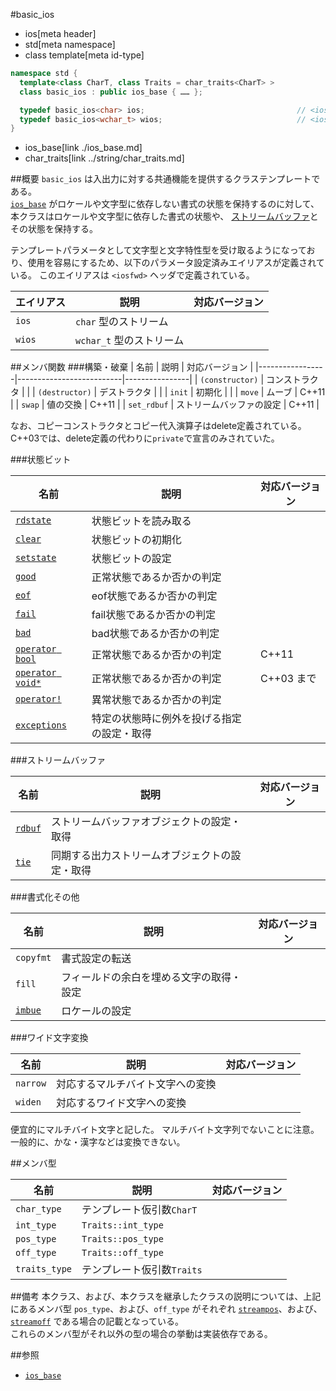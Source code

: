 #basic_ios
* ios[meta header]
* std[meta namespace]
* class template[meta id-type]

```cpp
namespace std {
  template<class CharT, class Traits = char_traits<CharT> >
  class basic_ios : public ios_base { …… };

  typedef basic_ios<char> ios;                                  // <iosfwd> で定義
  typedef basic_ios<wchar_t> wios;                              // <iosfwd> で定義
}
```
* ios_base[link ./ios_base.md]
* char_traits[link ../string/char_traits.md]

##概要
`basic_ios` は入出力に対する共通機能を提供するクラステンプレートである。  
[`ios_base`](ios_base.md) がロケールや文字型に依存しない書式の状態を保持するのに対して、本クラスはロケールや文字型に依存した書式の状態や、 [ストリームバッファ](../streambuf/basic_streambuf.md)とその状態を保持する。

テンプレートパラメータとして文字型と文字特性型を受け取るようになっており、使用を容易にするため、以下のパラメータ設定済みエイリアスが定義されている。
このエイリアスは `<iosfwd>` ヘッダで定義されている。

| エイリアス  | 説明                     | 対応バージョン |
|-------------|--------------------------|----------------|
| `ios`       | `char` 型のストリーム    |                |
| `wios`      | `wchar_t` 型のストリーム |                |

##メンバ関数
###構築・破棄
| 名前            | 説明                     | 対応バージョン |
|-----------------|--------------------------|----------------|
| `(constructor)` | コンストラクタ           |                |
| `(destructor)`  | デストラクタ             |                |
| `init`          | 初期化                   |                |
| `move`          | ムーブ                   | C++11          |
| `swap`          | 値の交換                 | C++11          |
| `set_rdbuf`     | ストリームバッファの設定 | C++11          |

なお、コピーコンストラクタとコピー代入演算子はdelete定義されている。
C++03では、delete定義の代わりに`private`で宣言のみされていた。

###状態ビット

| 名前                                        | 説明                                       | 対応バージョン |
|---------------------------------------------|--------------------------------------------|----------------|
| [`rdstate`](basic_ios/rdstate.md)           | 状態ビットを読み取る                       |                |
| [`clear`](basic_ios/clear.md)               | 状態ビットの初期化                         |                |
| [`setstate`](basic_ios/setstate.md)         | 状態ビットの設定                           |                |
| [`good`](basic_ios/good.md)                 | 正常状態であるか否かの判定                 |                |
| [`eof`](basic_ios/eof.md)                   | eof状態であるか否かの判定                  |                |
| [`fail`](basic_ios/fail.md)                 | fail状態であるか否かの判定                 |                |
| [`bad`](basic_ios/bad.md)                   | bad状態であるか否かの判定                  |                |
| [`operator bool`](basic_ios/op_bool.md)     | 正常状態であるか否かの判定                 | C++11          |
| [`operator void*`](basic_ios/op_voidptr.md) | 正常状態であるか否かの判定                 | C++03 まで     |
| [`operator!`](basic_ios/op_not.md)          | 異常状態であるか否かの判定                 |                |
| [`exceptions`](basic_ios/exceptions.md)     | 特定の状態時に例外を投げる指定の設定・取得 |                |

###ストリームバッファ

| 名前                          | 説明                                           | 対応バージョン |
|-------------------------------|------------------------------------------------|----------------|
| [`rdbuf`](basic_ios/rdbuf.md) | ストリームバッファオブジェクトの設定・取得     |                |
| [`tie`](basic_ios/tie.md)     | 同期する出力ストリームオブジェクトの設定・取得 |                |

###書式化その他

| 名前      | 説明                                     | 対応バージョン |
|-----------|------------------------------------------|----------------|
| `copyfmt` | 書式設定の転送                           |                |
| `fill`    | フィールドの余白を埋める文字の取得・設定 |                |
| [`imbue`](basic_ios/imbue.md)   | ロケールの設定                           |                |

###ワイド文字変換

| 名前     | 説明                             | 対応バージョン |
|----------|----------------------------------|----------------|
| `narrow` | 対応するマルチバイト文字への変換 |                |
| `widen`  | 対応するワイド文字への変換       |                |

便宜的にマルチバイト文字と記した。
マルチバイト文字列でないことに注意。
一般的に、かな・漢字などは変換できない。

##メンバ型

| 名前          | 説明                       | 対応バージョン |
|---------------|----------------------------|----------------|
| `char_type`   | テンプレート仮引数`CharT`  |                |
| `int_type`    | `Traits::int_type`         |                |
| `pos_type`    | `Traits::pos_type`         |                |
| `off_type`    | `Traits::off_type`         |                |
| `traits_type` | テンプレート仮引数`Traits` |                |


##備考
本クラス、および、本クラスを継承したクラスの説明については、上記にあるメンバ型 `pos_type`、および、`off_type` がそれぞれ [`streampos`](../iosfwd/type-streampos.md.nolink)、および、[`streamoff`](type-streamoff.md) である場合の記載となっている。  
これらのメンバ型がそれ以外の型の場合の挙動は実装依存である。

##参照
- [`ios_base`](./ios_base.md)
